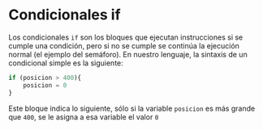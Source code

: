 # Condicionales if
Los condicionales ```if``` son los bloques que ejecutan instrucciones si se cumple una condición, pero si no se cumple se continúa la ejecución normal (el ejemplo del semáforo). En nuestro lenguaje, la sintaxis de un condicional simple es la siguiente:
```js
if (posicion > 400){
    posicion = 0
}
```
Este bloque indica lo siguiente, sólo si la variable ```posicion``` es más grande que ```400```, se le asigna a esa variable el valor ```0```